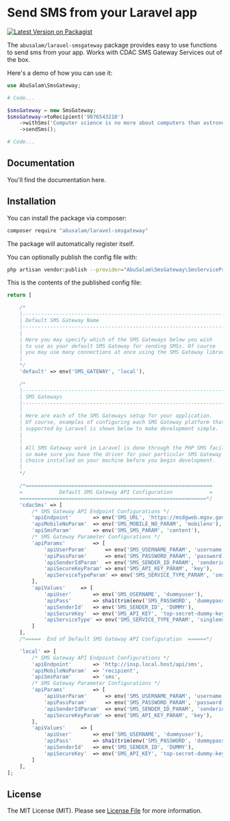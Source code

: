 # Send SMS from your Laravel app

[![Latest Version on Packagist](https://img.shields.io/packagist/v/abusalam/laravel-smsgateway.svg?style=flat-square)](https://packagist.org/packages/abusalam/laravel-smsgateway)

The `abusalam/laravel-smsgateway` package provides easy to use functions to send sms from your app. Works with CDAC SMS Gateway Services out of the box.

Here's a demo of how you can use it:

```php
use AbuSalam\SmsGateway;

# Code...

$smsGateway = new SmsGateway;
$smsGateway->toRecipient('9876543210')
    ->withSms('Computer science is no more about computers than astronomy is about telescopes. - Edsger Dijkstra')
    ->sendSms();

# Code...

```

## Documentation
You'll find the documentation here.


## Installation

You can install the package via composer:

``` bash
composer require "abusalam/laravel-smsgateway"
```

The package will automatically register itself.

You can optionally publish the config file with:
```bash
php artisan vendor:publish --provider="AbuSalam\SmsGateway\SmsServiceProvider" --tag="config"
```

This is the contents of the published config file:

```php
return [

    /*
    |--------------------------------------------------------------------------
    | Default SMS Gateway Name
    |--------------------------------------------------------------------------
    |
    | Here you may specify which of the SMS Gateways below you wish
    | to use as your default SMS Gateway for sending SMSs. Of course
    | you may use many connections at once using the SMS Gateway library.
    |
    */
    'default' => env('SMS_GATEWAY', 'local'),

    /*
    |--------------------------------------------------------------------------
    | SMS Gateways
    |--------------------------------------------------------------------------
    |
    | Here are each of the SMS Gateways setup for your application.
    | Of course, examples of configuring each SMS Gateway platform that is
    | supported by Laravel is shown below to make development simple.
    |
    |
    | All SMS Gateway work in Laravel is done through the PHP SMS facilities
    | so make sure you have the driver for your particular SMS Gateway of
    | choice installed on your machine before you begin development.
    |
    */

    /*=============================================================
    =            Default SMS Gateway API Configuration            =
    =============================================================*/
    'cdacSms' => [
        /* SMS Gateway API Endpoint Configurations */
        'apiEndpoint'       => env('SMS_URL', 'https://msdgweb.mgov.gov.in/esms/sendsmsrequest'),
        'apiMobileNoParam'  => env('SMS_MOBILE_NO_PARAM', 'mobileno'),
        'apiSmsParam'       => env('SMS_SMS_PARAM', 'content'),
        /* SMS Gateway Parameter Configurations */
        'apiParams'         => [
            'apiUserParam'      => env('SMS_USERNAME_PARAM', 'username'),
            'apiPassParam'      => env('SMS_PASSWORD_PARAM', 'password'),
            'apiSenderIdParam'  => env('SMS_SENDER_ID_PARAM', 'senderid'),
            'apiSecureKeyParam' => env('SMS_API_KEY_PARAM', 'key'),
            'apiServiceTypeParam' => env('SMS_SERVICE_TYPE_PARAM', 'smsservicetype'),
        ],
        'apiValues'     => [
            'apiUser'       => env('SMS_USERNAME', 'dummyuser'),
            'apiPass'       => sha1(trim(env('SMS_PASSWORD', 'dummypass'))),
            'apiSenderId'   => env('SMS_SENDER_ID', 'DUMMY'),
            'apiSecureKey'  => env('SMS_API_KEY', 'top-secret-dummy-key'),
            'apiServiceType' => env('SMS_SERVICE_TYPE_PARAM', 'singlemsg'),
        ]
    ],
    /*=====  End of Default SMS Gateway API Configuration  ======*/

    'local' => [
        /* SMS Gateway API Endpoint Configurations */
        'apiEndpoint'       => 'http://insp.local.host/api/sms',
        'apiMobileNoParam'  => 'recipient',
        'apiSmsParam'       => 'sms',
        /* SMS Gateway Parameter Configurations */
        'apiParams'         => [
            'apiUserParam'      => env('SMS_USERNAME_PARAM', 'username'),
            'apiPassParam'      => env('SMS_PASSWORD_PARAM', 'password'),
            'apiSenderIdParam'  => env('SMS_SENDER_ID_PARAM', 'senderid'),
            'apiSecureKeyParam' => env('SMS_API_KEY_PARAM', 'key'),
        ],
        'apiValues'     => [
            'apiUser'       => env('SMS_USERNAME', 'dummyuser'),
            'apiPass'       => sha1(trim(env('SMS_PASSWORD', 'dummypass'))),
            'apiSenderId'   => env('SMS_SENDER_ID', 'DUMMY'),
            'apiSecureKey'  => env('SMS_API_KEY', 'top-secret-dummy-key'),
        ]
    ],
];

```

## License

The MIT License (MIT). Please see [License File](LICENSE) for more information.
